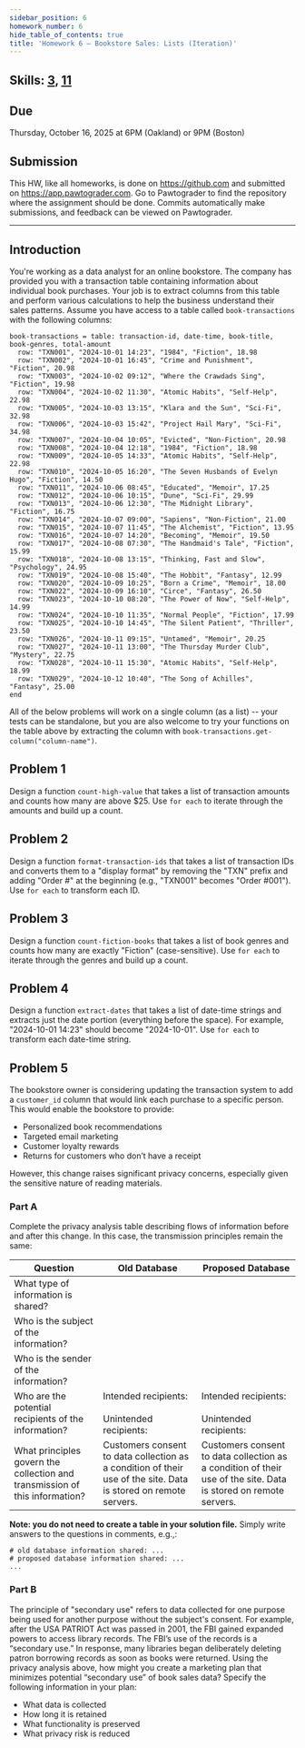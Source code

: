 ```yaml
---
sidebar_position: 6
homework_number: 6
hide_table_of_contents: true
title: 'Homework 6 — Bookstore Sales: Lists (Iteration)'
---
```


## Skills: [3](</skills/#(3)>), [11](</skills/#(11)>)

## Due

Thursday, October 16, 2025 at 6PM (Oakland) or 9PM (Boston)

## Submission

This HW, like all homeworks, is done on https://github.com and submitted on https://app.pawtograder.com. Go to Pawtograder to find the repository where the assignment should be done. Commits automatically make submissions, and feedback can be viewed on Pawtograder.

______________________________________________________________________

## Introduction

You're working as a data analyst for an online bookstore. The company has provided you with a transaction table containing information about individual book purchases. Your job is to extract columns from this table and perform various calculations to help the business understand their sales patterns.
Assume you have access to a table called `book-transactions` with the following columns:

```pyret
book-transactions = table: transaction-id, date-time, book-title, book-genres, total-amount
  row: "TXN001", "2024-10-01 14:23", "1984", "Fiction", 18.98
  row: "TXN002", "2024-10-01 16:45", "Crime and Punishment", "Fiction", 20.98
  row: "TXN003", "2024-10-02 09:12", "Where the Crawdads Sing", "Fiction", 19.98
  row: "TXN004", "2024-10-02 11:30", "Atomic Habits", "Self-Help", 22.98
  row: "TXN005", "2024-10-03 13:15", "Klara and the Sun", "Sci-Fi", 32.98
  row: "TXN006", "2024-10-03 15:42", "Project Hail Mary", "Sci-Fi", 34.98
  row: "TXN007", "2024-10-04 10:05", "Evicted", "Non-Fiction", 20.98
  row: "TXN008", "2024-10-04 12:18", "1984", "Fiction", 18.98
  row: "TXN009", "2024-10-05 14:33", "Atomic Habits", "Self-Help", 22.98
  row: "TXN010", "2024-10-05 16:20", "The Seven Husbands of Evelyn Hugo", "Fiction", 14.50
  row: "TXN011", "2024-10-06 08:45", "Educated", "Memoir", 17.25
  row: "TXN012", "2024-10-06 10:15", "Dune", "Sci-Fi", 29.99
  row: "TXN013", "2024-10-06 12:30", "The Midnight Library", "Fiction", 16.75
  row: "TXN014", "2024-10-07 09:00", "Sapiens", "Non-Fiction", 21.00
  row: "TXN015", "2024-10-07 11:45", "The Alchemist", "Fiction", 13.95
  row: "TXN016", "2024-10-07 14:20", "Becoming", "Memoir", 19.50
  row: "TXN017", "2024-10-08 07:30", "The Handmaid's Tale", "Fiction", 15.99
  row: "TXN018", "2024-10-08 13:15", "Thinking, Fast and Slow", "Psychology", 24.95
  row: "TXN019", "2024-10-08 15:40", "The Hobbit", "Fantasy", 12.99
  row: "TXN020", "2024-10-09 10:25", "Born a Crime", "Memoir", 18.00
  row: "TXN022", "2024-10-09 16:10", "Circe", "Fantasy", 26.50
  row: "TXN023", "2024-10-10 08:20", "The Power of Now", "Self-Help", 14.99
  row: "TXN024", "2024-10-10 11:35", "Normal People", "Fiction", 17.99
  row: "TXN025", "2024-10-10 14:45", "The Silent Patient", "Thriller", 23.50
  row: "TXN026", "2024-10-11 09:15", "Untamed", "Memoir", 20.25
  row: "TXN027", "2024-10-11 13:00", "The Thursday Murder Club", "Mystery", 22.75
  row: "TXN028", "2024-10-11 15:30", "Atomic Habits", "Self-Help", 18.99
  row: "TXN029", "2024-10-12 10:40", "The Song of Achilles", "Fantasy", 25.00
end
```

All of the below problems will work on a single column (as a list) -- your tests can be standalone, but you are also welcome to try your functions on the table above by extracting the column with `book-transactions.get-column("column-name")`.

## Problem 1

Design a function `count-high-value` that takes a list of transaction amounts and counts how many are above $25. Use `for each` to iterate through the amounts and build up a count.

## Problem 2

Design a function `format-transaction-ids` that takes a list of transaction IDs and converts them to a "display format" by removing the "TXN" prefix and adding "Order #" at the beginning (e.g., "TXN001" becomes "Order #001"). Use `for each` to transform each ID.

## Problem 3

Design a function `count-fiction-books` that takes a list of book genres and counts how many are exactly "Fiction" (case-sensitive). Use `for each` to iterate through the genres and build up a count.

## Problem 4

Design a function `extract-dates` that takes a list of date-time strings and extracts just the date portion (everything before the space). For example, "2024-10-01 14:23" should become "2024-10-01". Use `for each` to transform each date-time string.

## Problem 5

The bookstore owner is considering updating the transaction system to add a `customer_id` column that would link each purchase to a specific person. This would enable the bookstore to provide:

- Personalized book recommendations
- Targeted email marketing
- Customer loyalty rewards
- Returns for customers who don’t have a receipt

However, this change raises significant privacy concerns, especially given the sensitive nature of reading materials.

### Part A

Complete the privacy analysis table describing flows of information before and after this change. In this case, the transmission principles remain the same:

| Question | Old Database | Proposed Database |
| -- | -- | -- |
| What type of information is shared? |  |  |
| Who is the subject of the information? |  |  |
| Who is the sender of the information? |  |  |
| Who are the potential recipients of the information? | Intended recipients:<br/><br/>Unintended recipients: | Intended recipients:<br/><br/>Unintended recipients: |
| What principles govern the collection and transmission of this information? | Customers consent to data collection as a condition of their use of the site. Data is stored on remote servers. | Customers consent to data collection as a condition of their use of the site. Data is stored on remote servers. |

**Note: you do not need to create a table in your solution file.** Simply write answers to the questions in comments, e.g.,:

```
# old database information shared: ...
# proposed database information shared: ...
...
```

### Part B

The principle of "secondary use" refers to data collected for one purpose being used for another purpose without the subject's consent. For example, after the USA PATRIOT Act was passed in 2001, the FBI gained expanded powers to access library records. The FBI’s use of the records is a “secondary use.” In response, many libraries began deliberately deleting patron borrowing records as soon as books were returned. Using the privacy analysis above, how might you create a marketing plan that minimizes potential “secondary use” of book sales data? Specify the following information in your plan:

- What data is collected
- How long it is retained
- What functionality is preserved
- What privacy risk is reduced
